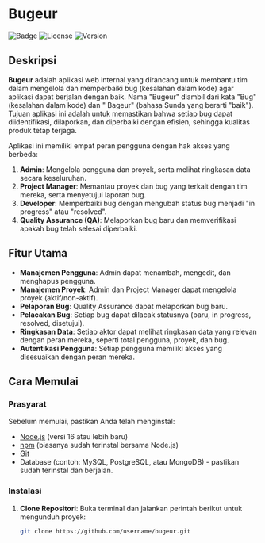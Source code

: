 # Bugeur

![Badge](https://img.shields.io/badge/status-active-brightgreen)
![License](https://img.shields.io/badge/license-MIT-blue)
![Version](https://img.shields.io/badge/version-1.0.0-blue)

## Deskripsi

**Bugeur** adalah aplikasi web internal yang dirancang untuk membantu tim dalam mengelola dan memperbaiki bug (kesalahan
dalam kode) agar aplikasi dapat berjalan dengan baik. Nama "Bugeur" diambil dari kata "Bug" (kesalahan dalam kode) dan "
Bageur" (bahasa Sunda yang berarti "baik"). Tujuan aplikasi ini adalah untuk memastikan bahwa setiap bug dapat
diidentifikasi, dilaporkan, dan diperbaiki dengan efisien, sehingga kualitas produk tetap terjaga.

Aplikasi ini memiliki empat peran pengguna dengan hak akses yang berbeda:

1. **Admin**: Mengelola pengguna dan proyek, serta melihat ringkasan data secara keseluruhan.
2. **Project Manager**: Memantau proyek dan bug yang terkait dengan tim mereka, serta menyetujui laporan bug.
3. **Developer**: Memperbaiki bug dengan mengubah status bug menjadi "in progress" atau "resolved".
4. **Quality Assurance (QA)**: Melaporkan bug baru dan memverifikasi apakah bug telah selesai diperbaiki.

## Fitur Utama

- **Manajemen Pengguna**: Admin dapat menambah, mengedit, dan menghapus pengguna.
- **Manajemen Proyek**: Admin dan Project Manager dapat mengelola proyek (aktif/non-aktif).
- **Pelaporan Bug**: Quality Assurance dapat melaporkan bug baru.
- **Pelacakan Bug**: Setiap bug dapat dilacak statusnya (baru, in progress, resolved, disetujui).
- **Ringkasan Data**: Setiap aktor dapat melihat ringkasan data yang relevan dengan peran mereka, seperti total
  pengguna, proyek, dan bug.
- **Autentikasi Pengguna**: Setiap pengguna memiliki akses yang disesuaikan dengan peran mereka.

## Cara Memulai

### Prasyarat

Sebelum memulai, pastikan Anda telah menginstal:

- [Node.js](https://nodejs.org/) (versi 16 atau lebih baru)
- [npm](https://www.npmjs.com/) (biasanya sudah terinstal bersama Node.js)
- [Git](https://git-scm.com/)
- Database (contoh: MySQL, PostgreSQL, atau MongoDB) - pastikan sudah terinstal dan berjalan.

### Instalasi

1. **Clone Repositori**:
   Buka terminal dan jalankan perintah berikut untuk mengunduh proyek:
   ```bash
   git clone https://github.com/username/bugeur.git
